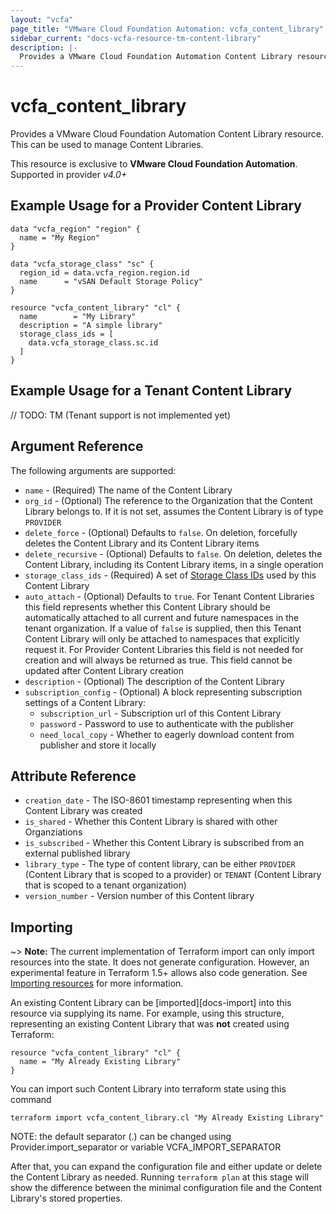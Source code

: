 ```yaml
---
layout: "vcfa"
page_title: "VMware Cloud Foundation Automation: vcfa_content_library"
sidebar_current: "docs-vcfa-resource-tm-content-library"
description: |-
  Provides a VMware Cloud Foundation Automation Content Library resource. This can be used to manage Content Libraries.
---
```


# vcfa\_content\_library

Provides a VMware Cloud Foundation Automation Content Library resource. This can be used to manage Content Libraries.

This resource is exclusive to **VMware Cloud Foundation Automation**. Supported in provider *v4.0+*

## Example Usage for a Provider Content Library

```hcl
data "vcfa_region" "region" {
  name = "My Region"
}

data "vcfa_storage_class" "sc" {
  region_id = data.vcfa_region.region.id
  name      = "vSAN Default Storage Policy"
}

resource "vcfa_content_library" "cl" {
  name        = "My Library"
  description = "A simple library"
  storage_class_ids = [
    data.vcfa_storage_class.sc.id
  ]
}
```

## Example Usage for a Tenant Content Library

// TODO: TM (Tenant support is not implemented yet)

## Argument Reference

The following arguments are supported:

* `name` - (Required) The name of the Content Library
* `org_id` - (Optional) The reference to the Organization that the Content Library belongs to. If it is not set, assumes the
  Content Library is of type `PROVIDER`
* `delete_force` - (Optional) Defaults to `false`. On deletion, forcefully deletes the Content Library and its Content Library items
* `delete_recursive` - (Optional) Defaults to `false`. On deletion, deletes the Content Library, including its Content Library items, in a single operation
* `storage_class_ids` - (Required) A set of [Storage Class IDs](/providers/vmware/vcfa/latest/docs/data-sources/storage_class) used by this Content Library
* `auto_attach` - (Optional) Defaults to `true`. For Tenant Content Libraries this field represents whether this Content Library should be
  automatically attached to all current and future namespaces in the tenant organization. If a value of `false` is supplied, then this
  Tenant Content Library will only be attached to namespaces that explicitly request it. For Provider Content Libraries this field is not needed
  for creation and will always be returned as true. This field cannot be updated after Content Library creation
* `description` - (Optional) The description of the Content Library
* `subscription_config` - (Optional) A block representing subscription settings of a Content Library:
  *  `subscription_url` - Subscription url of this Content Library
  *  `password` - Password to use to authenticate with the publisher
  *  `need_local_copy` - Whether to eagerly download content from publisher and store it locally

## Attribute Reference

* `creation_date` - The ISO-8601 timestamp representing when this Content Library was created
* `is_shared` - Whether this Content Library is shared with other Organziations
* `is_subscribed` - Whether this Content Library is subscribed from an external published library
* `library_type` - The type of content library, can be either `PROVIDER` (Content Library that is scoped to a provider) or 
  `TENANT` (Content Library that is scoped to a tenant organization)
* `version_number` - Version number of this Content library 

## Importing

~> **Note:** The current implementation of Terraform import can only import resources into the state. It does not generate
configuration. However, an experimental feature in Terraform 1.5+ allows also code generation.
See [Importing resources][importing-resources] for more information.

An existing Content Library can be [imported][docs-import] into this resource via supplying its name.
For example, using this structure, representing an existing Content Library that was **not** created using Terraform:

```hcl
resource "vcfa_content_library" "cl" {
  name = "My Already Existing Library"
}
```

You can import such Content Library into terraform state using this command

```
terraform import vcfa_content_library.cl "My Already Existing Library"
```

NOTE: the default separator (.) can be changed using Provider.import_separator or variable VCFA_IMPORT_SEPARATOR

After that, you can expand the configuration file and either update or delete the Content Library as needed. Running `terraform plan`
at this stage will show the difference between the minimal configuration file and the Content Library's stored properties.

[importing-resources]:https://registry.terraform.io/providers/vmware/vcfa/latest/docs/guides/importing_resources